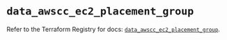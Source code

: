 # `data_awscc_ec2_placement_group`

Refer to the Terraform Registry for docs: [`data_awscc_ec2_placement_group`](https://registry.terraform.io/providers/hashicorp/awscc/0.70.0/docs/data-sources/ec2_placement_group).
